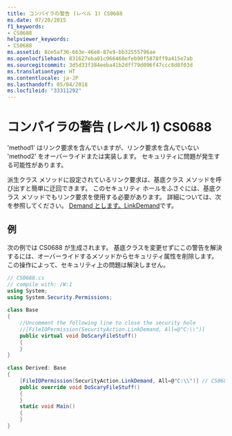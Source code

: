 ```yaml
---
title: コンパイラの警告 (レベル 1) CS0688
ms.date: 07/20/2015
f1_keywords:
- CS0688
helpviewer_keywords:
- CS0688
ms.assetid: 8ce5af36-663e-46e8-87e9-bb32555796ae
ms.openlocfilehash: 831627eba01c966468efeb90f5878ff9a415e7ab
ms.sourcegitcommit: 3d5d33f384eeba41b2dff79d096f47ccc8d8f03d
ms.translationtype: HT
ms.contentlocale: ja-JP
ms.lasthandoff: 05/04/2018
ms.locfileid: "33311292"
---
```

# <a name="compiler-warning-level-1-cs0688"></a>コンパイラの警告 (レベル 1) CS0688
'method1' はリンク要求を含んでいますが、リンク要求を含んでいない 'method2' をオーバーライドまたは実装します。 セキュリティに問題が発生する可能性があります。  
  
 派生クラス メソッドに設定されているリンク要求は、基底クラス メソッドを呼び出すと簡単に迂回できます。 このセキュリティ ホールをふさぐには、基底クラス メソッドでもリンク要求を使用する必要があります。 詳細については、次を参照してください。 [Demand とします。LinkDemand](http://msdn.microsoft.com/library/1ab877f2-70f4-4e0d-8116-943999dfe8f5)です。  
  
## <a name="example"></a>例  
 次の例では CS0688 が生成されます。 基底クラスを変更せずにこの警告を解決するには、オーバーライドするメソッドからセキュリティ属性を削除します。 この操作によって、セキュリティ上の問題は解決しません。  
  
```csharp  
// CS0688.cs  
// compile with: /W:1  
using System;  
using System.Security.Permissions;  
  
class Base   
{  
    //Uncomment the following line to close the security hole  
    //[FileIOPermission(SecurityAction.LinkDemand, All=@"C:\\")]  
    public virtual void DoScaryFileStuff()  
    {  
    }  
}  
  
class Derived: Base  
{  
    [FileIOPermission(SecurityAction.LinkDemand, All=@"C:\\")] // CS0688  
    public override void DoScaryFileStuff()  
    {  
    }  
    static void Main()  
    {  
    }  
}  
```
